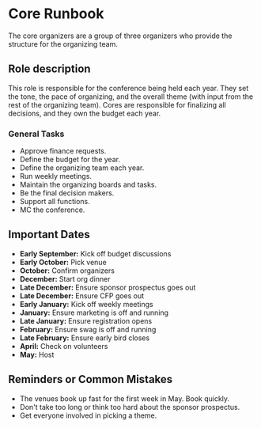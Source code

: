 # Core Runbook

The core organizers are a group of three organizers who provide the structure for the organizing team.

## Role description

This role is responsible for the conference being held each year. They set the tone, the pace of organizing, and the overall theme (with input from the rest of the organizing team). Cores are responsible for finalizing all decisions, and they own the budget each year.

### General Tasks

* Approve finance requests.
* Define the budget for the year.
* Define the organizing team each year.
* Run weekly meetings.
* Maintain the organizing boards and tasks.
* Be the final decision makers.
* Support all functions.
* MC the conference.

## Important Dates

* **Early September:** Kick off budget discussions
* **Early October:** Pick venue
* **October:** Confirm organizers
* **December:** Start org dinner
* **Late December:** Ensure sponsor prospectus goes out
* **Late December:** Ensure CFP goes out
* **Early January:** Kick off weekly meetings
* **January:** Ensure marketing is off and running
* **Late January:** Ensure registration opens
* **February:** Ensure swag is off and running
* **Late February:** Ensure early bird closes
* **April:** Check on volunteers
* **May:** Host

## Reminders or Common Mistakes

* The venues book up fast for the first week in May. Book quickly.
* Don't take too long or think too hard about the sponsor prospectus.
* Get everyone involved in picking a theme.
